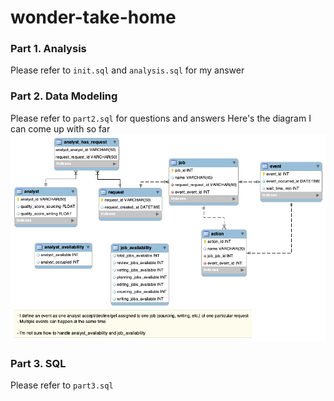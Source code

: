 # wonder-take-home
### Part 1. Analysis
Please refer to `init.sql` and `analysis.sql` for my answer


### Part 2. Data Modeling
Please refer to `part2.sql` for questions and answers
Here's the diagram I can come up with so far
![Part 3. EER diagram](https://github.com/tainangao/wonder-take-home/blob/master/EER%20diagram.png)


### Part 3. SQL
Please refer to `part3.sql`



